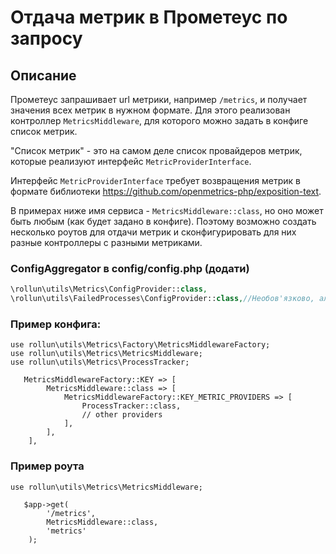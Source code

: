 # Отдача метрик в Прометеус по запросу

## Описание

Прометеус запрашивает url метрики, например `/metrics`, и получает значения всех метрик в нужном формате. Для этого реализован контроллер `MetricsMiddleware`, для которого можно задать в конфиге список метрик.

"Список метрик" - это на самом деле список провайдеров метрик, которые реализуют интерфейс `MetricProviderInterface`.

Интерфейс `MetricProviderInterface` требует возвращения метрик в формате библиотеки https://github.com/openmetrics-php/exposition-text.

В примерах ниже имя сервиса - `MetricsMiddleware::class`, но оно может быть любым (как будет задано в конфиге). Поэтому возможно создать несколько роутов для отдачи метрик и сконфигурировать для них разные контроллеры с разными метриками.

### ConfigAggregator в config/config.php (додати)

```php
\rollun\utils\Metrics\ConfigProvider::class,
\rollun\utils\FailedProcesses\ConfigProvider::class,//Необов'язково, але використовується в прикладі нижче
```

### Пример конфига:
```
use rollun\utils\Metrics\Factory\MetricsMiddlewareFactory;
use rollun\utils\Metrics\MetricsMiddleware;
use rollun\utils\Metrics\ProcessTracker;

   MetricsMiddlewareFactory::KEY => [
        MetricsMiddleware::class => [
            MetricsMiddlewareFactory::KEY_METRIC_PROVIDERS => [
                ProcessTracker::class,
                // other providers
            ],
        ],
    ],
```

### Пример роута

```
use rollun\utils\Metrics\MetricsMiddleware;

   $app->get(
        '/metrics',
        MetricsMiddleware::class,
        'metrics'
    );
```
